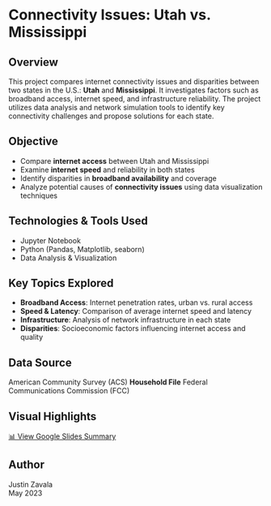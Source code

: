 # Connectivity Issues: Utah vs. Mississippi

## Overview

This project compares internet connectivity issues and disparities between two states in the U.S.: **Utah** and **Mississippi**. It investigates factors such as broadband access, internet speed, and infrastructure reliability. The project utilizes data analysis and network simulation tools to identify key connectivity challenges and propose solutions for each state.

## Objective

- Compare **internet access** between Utah and Mississippi
- Examine **internet speed** and reliability in both states
- Identify disparities in **broadband availability** and coverage
- Analyze potential causes of **connectivity issues** using data visualization techniques

## Technologies & Tools Used

- Jupyter Notebook
- Python (Pandas, Matplotlib, seaborn)
- Data Analysis & Visualization

## Key Topics Explored

- **Broadband Access**: Internet penetration rates, urban vs. rural access
- **Speed & Latency**: Comparison of average internet speed and latency
- **Infrastructure**: Analysis of network infrastructure in each state
- **Disparities**: Socioeconomic factors influencing internet access and quality

## Data Source
American Community Survey (ACS) **Household File**
Federal Communications Commission (FCC)


## Visual Highlights

[📊 View Google Slides Summary](https://docs.google.com/presentation/d/1hs9AIwp-Bdi2PlaaXiq64HYUdVpdMOe-u0VkLNLywno/edit?usp=sharing)

## Author

Justin Zavala  
May 2023


